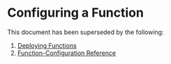 # Configuring a Function

This document has been superseded by the following:
1. [Deploying Functions](../tasks/deploying-functions.md)
2. [Function-Configuration Reference](../reference/function-configuration/function-configuration-reference.md)
